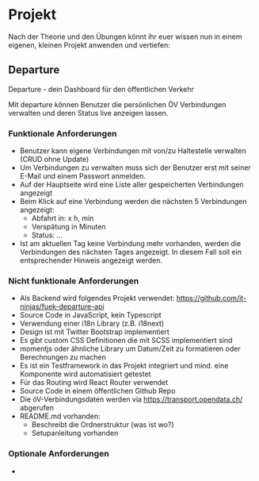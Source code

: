# Projekt

Nach der Theorie und den Übungen könnt ihr euer wissen nun in einem eigenen, kleinen Projekt anwenden und vertiefen:

## Departure

Departure - dein Dashboard für den öffentlichen Verkehr

Mit departure können Benutzer die persönlichen ÖV Verbindungen verwalten und deren Status live anzeigen lassen.

### Funktionale Anforderungen

* Benutzer kann eigene Verbindungen mit von/zu Haltestelle verwalten (CRUD ohne Update)
* Um Verbindungen zu verwalten muss sich der Benutzer erst mit seiner E-Mail und einem Passwort anmelden. 
* Auf der Hauptseite wird eine Liste aller gespeicherten Verbindungen angezeigt
* Beim Klick auf eine Verbindung werden die nächsten 5 Verbindungen angezeigt:
  * Abfahrt in: x h, min
  * Verspätung in Minuten
  * Status: ...
* Ist am aktuellen Tag keine Verbindung mehr vorhanden, werden die Verbindungen des nächsten Tages angezeigt. In diesem Fall soll ein entsprechender Hinweis angezeigt werden. 

### Nicht funktionale Anforderungen

* Als Backend wird folgendes Projekt verwendet: https://github.com/it-ninjas/fuek-departure-api
* Source Code in JavaScript, kein Typescript
* Verwendung einer i18n Library (z.B. i18next)
* Design ist mit Twitter Bootstrap implementiert
* Es gibt custom CSS Definitionen die mit SCSS implementiert sind
* momentjs oder ähnliche Library um Datum/Zeit zu formatieren oder Berechnungen zu machen
* Es ist ein Testframework in das Projekt integriert und mind. eine Komponente wird automatisiert getestet
* Für das Routing wird React Router verwendet
* Source Code in einem öffentlichen Github Repo
* Die öV-Verbindungsdaten werden via https://transport.opendata.ch/ abgerufen
* README.md vorhanden:
  * Beschreibt die Ordnerstruktur (was ist wo?)
  * Setupanleitung vorhanden

### Optionale Anforderungen
* 

